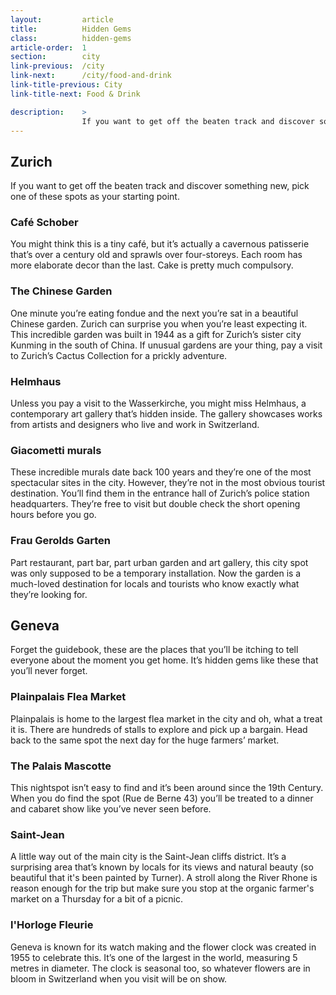 ```yaml
---
layout:         article
title:          Hidden Gems
class:          hidden-gems
article-order:  1
section:        city
link-previous:  /city
link-next:      /city/food-and-drink
link-title-previous: City
link-title-next: Food & Drink

description:    >
                If you want to get off the beaten track and discover something new, pick one of these spots as your starting point.
---
```



<div class="row">
  <h2 class="line-title"><span>Zurich</span></h2>

  <div class="row">
    <p class="lead-paragraph">If you want to get off the beaten track and discover something new, pick one of these spots as your starting point.</p>
  </div>

  <div class="row row--columns-6-6-gutters row--columns-vertical-align">
    <div class="row__column">
      <h3>Café Schober</h3>
      <p>You might think this is a tiny café, but it’s actually a cavernous patisserie that’s over a century old and sprawls over four-storeys. Each room has more elaborate decor than the last. Cake is pretty much compulsory.</p>
    </div>
    <div class="row__column"><div class="bg-image-ratio bg-image-ratio--16-9" style="background-image: url('{{site.baseurl}}/img/content/hidden-gems-01.jpg');"></div></div>
  </div>

  <div class="row row--columns-6-6-gutters row--columns-vertical-align">
    <div class="row__column">
      <h3>The Chinese Garden</h3>
      <p>One minute you’re eating fondue and the next you’re sat in a beautiful Chinese garden. Zurich can surprise you when you’re least expecting it. This incredible garden was built in 1944 as a gift for Zurich’s sister city Kunming in the south of China. If unusual gardens are your thing, pay a visit to Zurich’s Cactus Collection for a prickly adventure.</p>
    </div>
    <div class="row__column"><div class="bg-image-ratio bg-image-ratio--16-9" style="background-image: url('{{site.baseurl}}/img/content/hidden-gems-04.jpg');"></div></div>
  </div>

  <div class="row row--columns-6-6-gutters row--columns-vertical-align">
    <div class="row__column">
      <h3>Helmhaus</h3>
      <p>Unless you pay a visit to the Wasserkirche, you might miss Helmhaus, a contemporary art gallery that’s hidden inside. The gallery showcases works from artists and designers who live and work in Switzerland.</p>
    </div>
    <div class="row__column"><div class="bg-image-ratio bg-image-ratio--16-9" style="background-image: url('{{site.baseurl}}/img/content/hidden-gems-05.jpg');"></div></div>
  </div>

  <div class="row row--columns-6-6-gutters row--columns-vertical-align">
    <div class="row__column">
      <h3>Giacometti murals  </h3>
      <p>These incredible murals date back 100 years and they’re one of the most spectacular sites in the city. However, they’re not in the most obvious tourist destination. You’ll find them in the entrance hall of Zurich’s police station headquarters. They’re free to visit but double check the short opening hours before you go.</p>
    </div>
    <div class="row__column"><div class="bg-image-ratio bg-image-ratio--16-9" style="background-image: url('{{site.baseurl}}/img/content/hidden-gems-06.jpg');"></div></div>
  </div>

  <div class="row row--columns-6-6-gutters row--columns-vertical-align">
    <div class="row__column">
      <h3>Frau Gerolds Garten</h3>
      <p>Part restaurant, part bar, part urban garden and art gallery, this city spot was only supposed to be a temporary installation. Now the garden is a much-loved destination for locals and tourists who know exactly what they’re looking for.</p>
    </div>
    <div class="row__column"><div class="bg-image-ratio bg-image-ratio--16-9" style="background-image: url('{{site.baseurl}}/img/content/hidden-gems-03.jpg');"></div></div>
  </div>

</div>

<div class="row section--padding-top">
  <h2 class="line-title"><span>Geneva</span></h2>

  <div class="row">
    <p class="lead-paragraph">Forget the guidebook, these are the places that you’ll be itching to tell everyone about the moment you get home. It’s hidden gems like these that you’ll never forget.</p>
  </div>

  <div class="row row--columns-6-6-gutters row--columns-vertical-align">
    <div class="row__column">
      <h3>Plainpalais Flea Market</h3>
    <p>Plainpalais is home to the largest flea market in the city and oh, what a treat it is. There are hundreds of stalls to explore and pick up a bargain. Head back to the same spot the next day for the huge farmers’ market.</p>
    </div>
    <div class="row__column"><div class="bg-image-ratio bg-image-ratio--16-9" style="background-image: url('{{site.baseurl}}/img/content/flea-market.jpg');"></div></div>
  </div>

  <div class="row row--columns-6-6-gutters row--columns-vertical-align">
    <div class="row__column">
      <h3>The Palais Mascotte</h3>
      <p>This nightspot isn’t easy to find and it’s been around since the 19th Century. When you do find the spot (Rue de Berne 43) you’ll be treated to a dinner and cabaret show like you’ve never seen before.</p>
    </div>
    <div class="row__column"><div class="bg-image-ratio bg-image-ratio--16-9" style="background-image: url('{{site.baseurl}}/img/content/palais-mascotte.png');"></div></div>
  </div>

  <div class="row row--columns-6-6-gutters row--columns-vertical-align">
    <div class="row__column">
      <h3>Saint-Jean</h3>
      <p>A little way out of the main city is the Saint-Jean cliffs district. It’s a surprising area that’s known by locals for its views and natural beauty (so beautiful that it's been painted by Turner). A stroll along the River Rhone is reason enough for the trip but make sure you stop at the organic farmer's market on a Thursday for a bit of a picnic.</p>
    </div>
    <div class="row__column"><div class="bg-image-ratio bg-image-ratio--16-9" style="background-image: url('{{site.baseurl}}/img/content/saint-jean.jpg');"></div></div>
  </div>

  <div class="row row--columns-6-6-gutters row--columns-vertical-align">
    <div class="row__column">
      <h3>l'Horloge Fleurie</h3>
      <p class="row">Geneva is known for its watch making and the flower clock was created in 1955 to celebrate this. It’s one of the largest in the world, measuring 5 metres in diameter. The clock is seasonal too, so whatever flowers are in bloom in Switzerland when you visit will be on show.</p>
    </div>
    <div class="row__column">
      <div class="bg-image-ratio bg-image-ratio--21-9" style="background-image: url('{{site.baseurl}}/img/content/fleurie-01.jpg');"></div>
      <div class="bg-image-ratio bg-image-ratio--21-9" style="background-image: url('{{site.baseurl}}/img/content/fleurie-02.jpg');"></div>
    </div>
  </div>

</div>